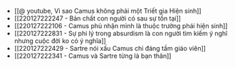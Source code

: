 - [[@ youtube, Vì sao Camus không phải một Triết gia Hiện sinh]]
- [[220127222247 - Bản chất con người có sau sự tồn tại]]
- [[220127222106 - Camus phủ nhận mình là thuộc trường phái hiện sinh]]
- [[220127222831 - Sự phi lý trong absurdism là con người tìm kiếm ý nghĩ nhưng cuộc đời ko có ý nghĩa]]
- [[220127222429 - Sartre nói xấu Camus chỉ đáng tầm giáo viên]]
- [[220127222341 - Camus và Sartre từng là bạn thân]]
